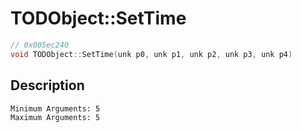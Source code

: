 # TODObject::SetTime
```c
// 0x005ec240
void TODObject::SetTime(unk p0, unk p1, unk p2, unk p3, unk p4)
```
## Description
```
Minimum Arguments: 5
Maximum Arguments: 5
```
